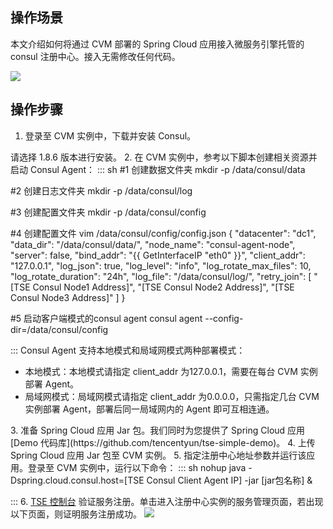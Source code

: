 ## 操作场景
本文介绍如何将通过 CVM 部署的 Spring Cloud 应用接入微服务引擎托管的 consul 注册中心。接入无需修改任何代码。

![](https://qcloudimg.tencent-cloud.cn/raw/a67695fbc7a015912b919f3b900375ee.png)

## 操作步骤
1. 登录至 CVM 实例中，下载并安装 Consul。
<dx-alert infotype="notice" title="">
请选择 1.8.6 版本进行安装。
</dx-alert>
2. 在 CVM 实例中，参考以下脚本创建相关资源并启动 Consul Agent：
<dx-codeblock>
:::  sh
#1 创建数据文件夹
mkdir -p /data/consul/data

#2 创建日志文件夹
mkdir -p /data/consul/log

#3 创建配置文件夹
mkdir -p /data/consul/config

#4 创建配置文件
vim /data/consul/config/config.json
{
    "datacenter": "dc1",
    "data_dir": "/data/consul/data/",
    "node_name": "consul-agent-node",
    "server": false,
    "bind_addr": "{{ GetInterfaceIP \"eth0\" }}",
    "client_addr": "127.0.0.1",
    "log_json": true,
    "log_level": "info",
    "log_rotate_max_files": 10,
    "log_rotate_duration": "24h",
    "log_file": "/data/consul/log/",
    "retry_join": [
        "[TSE Consul Node1 Address]",
        "[TSE Consul Node2 Address]",
        "[TSE Consul Node3 Address]"
    ]
}

#5 启动客户端模式的consul agent
consul agent --config-dir=/data/consul/config

:::
</dx-codeblock>
<dx-alert infotype="notice" title="">
Consul Agent 支持本地模式和局域网模式两种部署模式：
- 本地模式：本地模式请指定 client_addr 为127.0.0.1，需要在每台 CVM 实例部署 Agent。
- 局域网模式：局域网模式请指定 client_addr 为0.0.0.0，只需指定几台 CVM 实例部署 Agent，部署后同一局域网内的 Agent 即可互相连通。
</dx-alert>
3. 准备 Spring Cloud 应用 Jar 包。我们同时为您提供了 Spring Cloud 应用 [Demo 代码库](https://github.com/tencentyun/tse-simple-demo)。
4. 上传 Spring Cloud 应用 Jar 包至 CVM 实例。
5. 指定注册中心地址参数并运行该应用。登录至 CVM 实例中，运行以下命令：
<dx-codeblock>
:::  sh
nohup java 
-Dspring.cloud.consul.host=[TSE Consul Client Agent IP]
-jar [jar包名称] &

:::
</dx-codeblock>
6. [TSE 控制台](https://console.cloud.tencent.com/tse) 验证服务注册。单击进入注册中心实例的服务管理页面，若出现以下页面，则证明服务注册成功。
![](https://qcloudimg.tencent-cloud.cn/raw/52633851a85e28a03eb9a908e94fe176.png)


